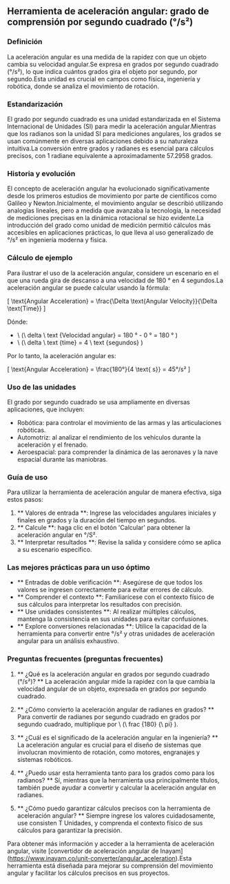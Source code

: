 ## Herramienta de aceleración angular: grado de comprensión por segundo cuadrado (°/s²)

### Definición
La aceleración angular es una medida de la rapidez con que un objeto cambia su velocidad angular.Se expresa en grados por segundo cuadrado (°/s²), lo que indica cuántos grados gira el objeto por segundo, por segundo.Esta unidad es crucial en campos como física, ingeniería y robótica, donde se analiza el movimiento de rotación.

### Estandarización
El grado por segundo cuadrado es una unidad estandarizada en el Sistema Internacional de Unidades (SI) para medir la aceleración angular.Mientras que los radianos son la unidad SI para mediciones angulares, los grados se usan comúnmente en diversas aplicaciones debido a su naturaleza intuitiva.La conversión entre grados y radianes es esencial para cálculos precisos, con 1 radiane equivalente a aproximadamente 57.2958 grados.

### Historia y evolución
El concepto de aceleración angular ha evolucionado significativamente desde los primeros estudios de movimiento por parte de científicos como Galileo y Newton.Inicialmente, el movimiento angular se describió utilizando analogías lineales, pero a medida que avanzaba la tecnología, la necesidad de mediciones precisas en la dinámica rotacional se hizo evidente.La introducción del grado como unidad de medición permitió cálculos más accesibles en aplicaciones prácticas, lo que lleva al uso generalizado de °/s² en ingeniería moderna y física.

### Cálculo de ejemplo
Para ilustrar el uso de la aceleración angular, considere un escenario en el que una rueda gira de descanso a una velocidad de 180 ° en 4 segundos.La aceleración angular se puede calcular usando la fórmula:

\[ \text{Angular Acceleration} = \frac{\Delta \text{Angular Velocity}}{\Delta \text{Time}} \]

Dónde:
- \ (\ delta \ text {Velocidad angular} = 180 ° - 0 ° = 180 ° \)
- \ (\ delta \ text {time} = 4 \ text {segundos} \)

Por lo tanto, la aceleración angular es:

\[ \text{Angular Acceleration} = \frac{180°}{4 \text{ s}} = 45°/s² \]

### Uso de las unidades
El grado por segundo cuadrado se usa ampliamente en diversas aplicaciones, que incluyen:
- Robótica: para controlar el movimiento de las armas y las articulaciones robóticas.
- Automotriz: al analizar el rendimiento de los vehículos durante la aceleración y el frenado.
- Aeroespacial: para comprender la dinámica de las aeronaves y la nave espacial durante las maniobras.

### Guía de uso
Para utilizar la herramienta de aceleración angular de manera efectiva, siga estos pasos:
1. ** Valores de entrada **: Ingrese las velocidades angulares iniciales y finales en grados y la duración del tiempo en segundos.
2. ** Calcule **: haga clic en el botón 'Calcular' para obtener la aceleración angular en °/S².
3. ** Interpretar resultados **: Revise la salida y considere cómo se aplica a su escenario específico.

### Las mejores prácticas para un uso óptimo
- ** Entradas de doble verificación **: Asegúrese de que todos los valores se ingresen correctamente para evitar errores de cálculo.
- ** Comprender el contexto **: Familiarícese con el contexto físico de sus cálculos para interpretar los resultados con precisión.
- ** Use unidades consistentes **: Al realizar múltiples cálculos, mantenga la consistencia en sus unidades para evitar confusiones.
- ** Explore conversiones relacionadas **: Utilice la capacidad de la herramienta para convertir entre °/s² y otras unidades de aceleración angular para un análisis exhaustivo.

### Preguntas frecuentes (preguntas frecuentes)

1. ** ¿Qué es la aceleración angular en grados por segundo cuadrado (°/s²)? **
La aceleración angular mide la rapidez con la que cambia la velocidad angular de un objeto, expresada en grados por segundo cuadrado.

2. ** ¿Cómo convierto la aceleración angular de radianes en grados? **
Para convertir de radianes por segundo cuadrado en grados por segundo cuadrado, multiplique por \ (\ frac {180} {\ pi} \).

3. ** ¿Cuál es el significado de la aceleración angular en la ingeniería? **
La aceleración angular es crucial para el diseño de sistemas que involucran movimiento de rotación, como motores, engranajes y sistemas robóticos.

4. ** ¿Puedo usar esta herramienta tanto para los grados como para los radianos? **
Sí, mientras que la herramienta usa principalmente títulos, también puede ayudar a convertir y calcular la aceleración angular en radianes.

5. ** ¿Cómo puedo garantizar cálculos precisos con la herramienta de aceleración angular? **
Siempre ingrese los valores cuidadosamente, use consisten T Unidades, y comprenda el contexto físico de sus cálculos para garantizar la precisión.

Para obtener más información y acceder a la herramienta de aceleración angular, visite [convertidor de aceleración angular de Inayam] (https://www.inayam.co/unit-converter/angular_aceleration).Esta herramienta está diseñada para mejorar su comprensión del movimiento angular y facilitar los cálculos precisos en sus proyectos.
